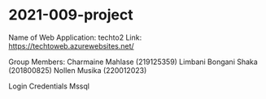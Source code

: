 # 2021-009-project
Name of Web Application: techto2
Link: https://techtoweb.azurewebsites.net/

Group Members:
Charmaine Mahlase (219125359)
Limbani Bongani Shaka (201800825)
 Nollen Musika (220012023)

Login Credentials Mssql
